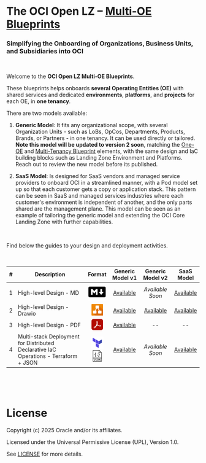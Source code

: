 # **The OCI Open LZ &ndash; [Multi-OE Blueprints](#)**

### Simplifying the Onboarding of Organizations, Business Units, and Subsidiaries into OCI

&nbsp; 

Welcome to the **OCI Open LZ Multi-OE Blueprints**. 

These blueprints helps onboards **several** **Operating Entities (OE)** with shared services and dedicated **environments**, **platforms**, and **projects** for each OE, in **one tenancy**. 

There are two models available:
1. **Generic Model**: It fits any organizational scope, with several Organization Units - such as LoBs, OpCos, Departments, Products, Brands, or Partners - in one tenancy. It can be used directly or tailored. **Note this model will be updated to version 2 soon**, matching the [One-OE](/blueprints/one-oe/runtime/) and [Multi-Tenancy Blueprint](/blueprints/multi-tenancy/readme.md) elements, with the same design and IaC building blocks such as Landing Zone Environment and Platforms. Reach out to review the new model before its published. 
   
2. **SaaS Model**: Is designed for SaaS vendors and managed service providers to onboard OCI in a streamlined manner, with a Pod model set up so that each customer gets a copy or application stack.  This pattern can be seen in SaaS and managed services industries where each customer's environment is independent of another, and the only parts shared are the management plane. This model can be seen as an example of tailoring the generic model and extending the OCI Core Landing Zone with further capabilities.

&nbsp; 

Find below the guides to your design and deployment activities.

&nbsp;

| # | Description | Format   | Generic</br>Model&nbsp;v1 | Generic</br>Model&nbsp;v2 | SaaS </br>Model
|---|---|:-:|:-:|:-:|:-:|
| 1 | High-level Design - MD | <img src="../../commons/images/icon_md.jpg" width="45">  |  [Available](/blueprints/multi-oe/generic_v1/design/readme.md) | *Available Soon* | [Available](/blueprints/multi-oe/saas/design/readme.md)
| 2 | High-level Design - Drawio | <img src="../../commons/images/icon_drawio.jpg" width="30"> | [Available](/blueprints/multi-oe/generic_v1/design/OCI_Open_LZ_Multi-OE-Blueprint.drawio) | [Available](/blueprints/multi-oe/generic_v2/design/OCI_Open_LZ_Multi-OE-Blueprint.drawio) | [Available](https://github.com/oci-landing-zones/oci-landing-zone-operating-entities/blob/content/blueprints/multi-oe/saas/OCI_Open_LZ_Multi-OE_SaaS_Blueprint.drawio) |
| 3 | High-level Design - PDF | <img src="../../commons/images/icon_pdf.jpg" width="30"> | [Available](/blueprints/multi-oe/design/OCI_Open_LZ_Multi-OE-Blueprint.pdf) | -- | --
| 4 |  Multi-stack Deployment for Distributed Declarative IaC Operations - Terraform + JSON | <img src="../../commons/images/icon_terraform.jpg" width="32"><img src="../../commons/images/icon_json.jpg" width="30"> | [Available](/blueprints/multi-oe/generic_v1/runtime/readme.md) | *Available Soon* | [Available](/blueprints/multi-oe/saas/runtime/readme.md)





&nbsp; 

&nbsp; 

# License

Copyright (c) 2025 Oracle and/or its affiliates.

Licensed under the Universal Permissive License (UPL), Version 1.0.

See [LICENSE](/LICENSE.txt) for more details.
